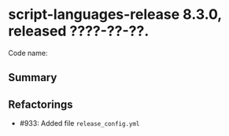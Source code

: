 # script-languages-release 8.3.0, released ????-??-??.

Code name:

## Summary


## Refactorings

* #933: Added file `release_config.yml`
